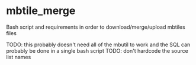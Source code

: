 mbtile_merge
============

Bash script and requirements in order to download/merge/upload mbtiles files

TODO: this probably doesn't need all of the mbutil to work and the SQL can probably be done in a single bash script
TODO: don't hardcode the source list names
